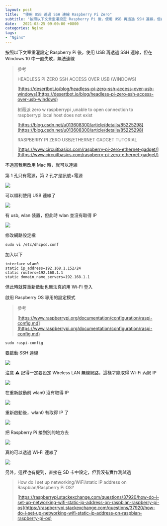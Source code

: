 ```yaml
---
layout: post
title:  "使用 USB 透過 SSH 連線 Raspberry Pi Zero"
subtitle: "按照以下文章重灌設定 Raspberry Pi 後，使用 USB 再透過 SSH 連線，但在 Windows 10 中一直失敗，無法連線"
date:   2021-03-25 09:00:00 +0800
categories: Nginx
tags:
- "Nginx"
---
```


按照以下文章重灌設定 Raspberry Pi 後，使用 USB 再透過 SSH 連線，但在 Windows 10 中一直失敗，無法連線

> 參考
>
> HEADLESS PI ZERO SSH ACCESS OVER USB (WINDOWS)
>
> [https://desertbot.io/blog/headless-pi-zero-ssh-access-over-usb-windows](https://desertbot.io/blog/headless-pi-zero-ssh-access-over-usb-windows)
>
> 树莓派 zero w raspberrypi ,unable to open connection to raspberrypi.local host does not exist
>
> [https://blog.csdn.net/u013608300/article/details/85225298](https://blog.csdn.net/u013608300/article/details/85225298)
>
> RASPBERRY PI ZERO USB/ETHERNET GADGET TUTORIAL
>
> [https://www.circuitbasics.com/raspberry-pi-zero-ethernet-gadget/](https://www.circuitbasics.com/raspberry-pi-zero-ethernet-gadget/)

不過當我用改用 Mac 時，就可以連線

第 1 孔只有電源，第 2 孔才是訊號+電源

![](/images/medium/1__PLaqRj8uQkfLELLiyS1__JQ.png)

可以順利使用 USB 連線了

![](/images/medium/1__Yt__BiI2CvBP4am0qqvudqA.png)

有 usb, wlan 裝置，但此時 wlan 並沒有取得 IP

![](/images/medium/1__arN6ZbGddZr2nyR24i4I0Q.png)

修改網路設定檔

`sudo vi /etc/dhcpcd.conf`

加入以下

```apacheconf
interface wlan0
static ip_address=192.168.1.152/24
static routers=192.168.1.1
static domain_name_servers=192.168.1.1
```

但此時就算重新啟動也無法真的用 Wi-Fi 登入

啟用 Raspberry OS 專用的設定模式

> 參考
>
> [https://www.raspberrypi.org/documentation/configuration/raspi-config.md](https://www.raspberrypi.org/documentation/configuration/raspi-config.md)

`sudo raspi-config`

要啟動 SSH 連線

![](/images/medium/1__vlSZ9w1H1xQnbQ1F27k3ZQ.png)

注意 ⚠️ 記得一定要設定 Wireless LAN 無線網路，這樣才能取得 Wi-Fi 內網 IP

![](/images/medium/1__AM7uhl0MLbWXylOndel68g.png)

在重新啟動前 wlan0 沒有取得 IP

![](/images/medium/1__ReyrCsuVAkXu__evrGVW3OA.png)

重新啟動後，wlan0 有取得 IP 了

![](/images/medium/1__J13QY5k3cU__CKv3JoLhXBA.png)

把 Raspberry Pi 接到別的地方去

![](/images/medium/1__Sc9Hj9XYXPBVFdhqbvU9nA.png)

真的可以透過 Wi-Fi 連線了

![](/images/medium/1__eHuiZ0sI92c__hNkMyVG__Gg.png)

另外，這裡也有提到，直接在 SD 卡中設定，但我沒有實作測試過

> How do I set up networking/WiFi/static IP address on Raspbian/Raspberry Pi OS?
>
> [https://raspberrypi.stackexchange.com/questions/37920/how-do-i-set-up-networking-wifi-static-ip-address-on-raspbian-raspberry-pi-os](https://raspberrypi.stackexchange.com/questions/37920/how-do-i-set-up-networking-wifi-static-ip-address-on-raspbian-raspberry-pi-os)
